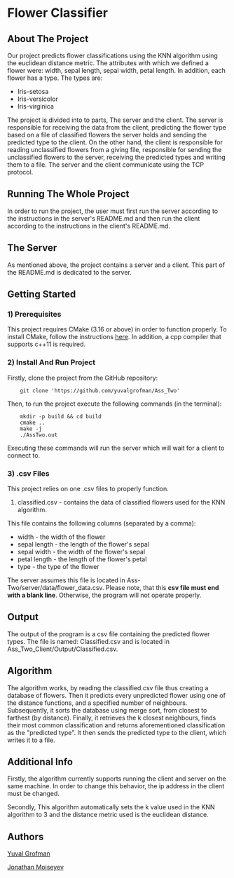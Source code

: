 # Flower Classifier

## About The Project

Our project predicts flower classifications using the KNN algorithm using the euclidean distance metric.
The attributes with which we defined a flower were: width, sepal length, sepal width, petal length.
In addition, each flower has a type. The types are:
- Iris-setosa
- Iris-versicolor
- Iris-virginica

The project is divided into to parts, The server and the client. 
The server is responsible for receiving the data from the client, 
predicting the flower type based on a file of classified flowers the server holds
and sending the predicted type to the client.
On the other hand, the client is responsible for reading unclassified flowers from a giving file,
responsible for sending the unclassified flowers to the server, 
receiving the predicted types and writing them to a file. 
The server and the client communicate using the TCP protocol.

## Running The Whole Project

In order to run the project, the user must first run the server according to the instructions in the server's README.md
and then run the client according to the instructions in the client's README.md.

## The Server

As mentioned above, the project contains a server and a client. 
This part of the README.md is dedicated to the server.

## Getting Started

### 1) Prerequisites

This project requires CMake (3.16 or above) in order to function properly.
To install CMake, follow the instructions [here](https://cmake.org/install/). In addition, a cpp compiler that supports c++11 is required.

### 2) Install And Run Project

Firstly, clone the project from the GitHub repository:

        git clone 'https://github.com/yuvalgrofman/Ass_Two'

Then, to run the project execute the following commands (in the terminal):

        mkdir -p build && cd build
        cmake ..
        make -j
        ./AssTwo.out

Executing these commands will run the server which will wait for a client to connect to.

### 3) .csv Files

This project relies on one .csv files to properly function.
1. classified.csv - contains the data of classified flowers used for the KNN algorithm.

This file contains the following columns (separated by a comma):

- width - the width of the flower
- sepal length - the length of the flower's sepal
- sepal width - the width of the flower's sepal
- petal length - the length of the flower's petal
- type - the type of the flower

The server assumes this file is located in Ass-Two/server/data/flower_data.csv.
Please note, that this **csv file must end with a blank line**. Otherwise, the program will not operate properly.
## Output

The output of the program is a csv file containing the predicted flower types.
The file is named: Classified.csv and is located in Ass_Two_Client/Output/Classified.csv.

## Algorithm

The algorithm works, by reading the classified.csv file thus creating a database of flowers.
Then it predicts every unpredicted flower using one of the distance functions, and a specified number of neighbours.
Subsequently, it sorts the database using merge sort, from closest to farthest (by distance).
Finally, it retrieves the k closest neighbours, finds their most common classification 
and returns aforementioned classification as the "predicted type".
It then sends the predicted type to the client, which writes it to a file.

## Additional Info

Firstly, the algorithm currently supports running the client and server on the same machine. 
In order to change this behavior, the ip address in the client must be changed.

Secondly, This algorithm automatically sets the k value used in the KNN algorithm to 3
and the distance metric used is the euclidean distance. 


## Authors

[Yuval Grofman](https://github.com/yuvalgrofman)

[Jonathan Moiseyev](https://github.com/OldRimStalker)